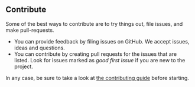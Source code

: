 ## Contribute
Some of the best ways to contribute are to try things out, file issues, and make pull-requests.
- You can provide feedback by filing issues on GitHub. We accept issues, ideas and questions. 
- You can contribute by creating pull requests for the issues that are listed. Look for issues marked as _good first issue_ if you are new to the project.

In any case, be sure to take a look at [the contributing guide](https://github.com/Avanade/Liquid-Application-Framework/CONTRIBUTING.md) before starting.

